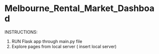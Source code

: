 # Melbourne_Rental_Market_Dashboad

INSTRUCTIONS:

1. RUN Flask app through main.py file
2. Explore pages from local server ( insert local server)
